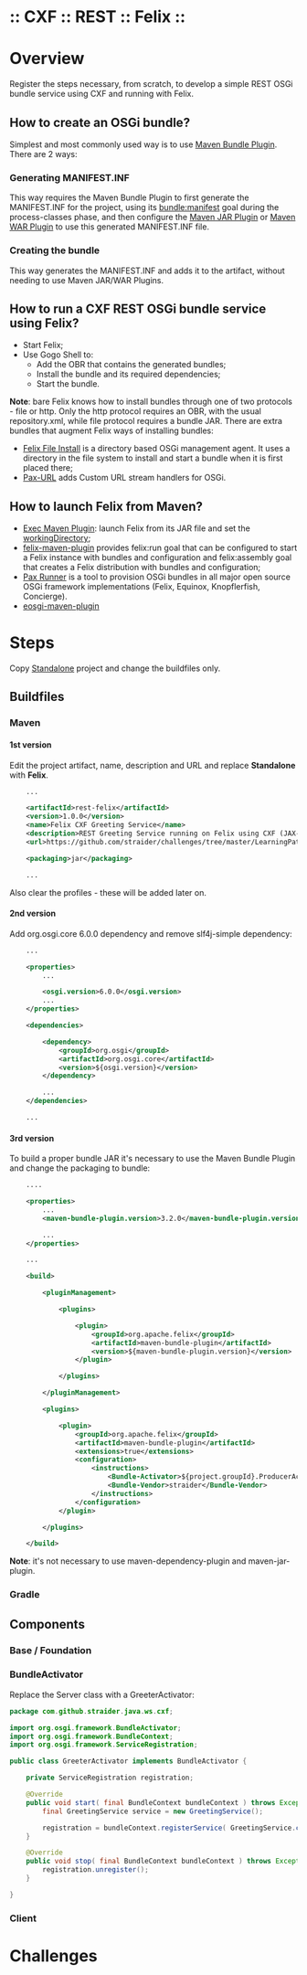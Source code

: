 ﻿:: CXF :: REST :: Felix ::
==========================

# Overview

Register the steps necessary, from scratch, to develop a simple REST OSGi bundle service using CXF and running with Felix.

## How to create an OSGi bundle?

Simplest and most commonly used way is to use [Maven Bundle Plugin](http://felix.apache.org/components/bundle-plugin/). There are 2 ways:

### Generating MANIFEST.INF

This way requires the Maven Bundle Plugin to first generate the MANIFEST.INF for the project, using its [bundle:manifest](http://felix.apache.org/components/bundle-plugin/manifest-mojo.html) goal during the process-classes phase, and then configure the [Maven JAR Plugin](https://maven.apache.org/plugins/maven-jar-plugin/) or [Maven WAR Plugin](http://maven.apache.org/plugins/maven-war-plugin/) to use this generated MANIFEST.INF file.

### Creating the bundle

This way generates the MANIFEST.INF and adds it to the artifact, without needing to use Maven JAR/WAR Plugins.

## How to run a CXF REST OSGi bundle service using Felix?

- Start Felix;
- Use Gogo Shell to:
    - Add the OBR that contains the generated bundles;
    - Install the bundle and its required dependencies;
    - Start the bundle.

**Note**: bare Felix knows how to install bundles through one of two protocols - file or http. Only the http protocol requires an OBR, with the usual repository.xml, while file protocol requires a bundle JAR. There are extra bundles that augment Felix ways of installing bundles:
- [Felix File Install](http://felix.apache.org/documentation/subprojects/apache-felix-file-install.html) is a directory based OSGi management agent. It uses a directory in the file system to install and start a bundle when it is first placed there;
- [Pax-URL](https://github.com/ops4j/org.ops4j.pax.url) adds Custom URL stream handlers for OSGi.

## How to launch Felix from Maven?

- [Exec Maven Plugin](http://www.mojohaus.org/exec-maven-plugin/): launch Felix from its JAR file and set the [workingDirectory](http://www.mojohaus.org/exec-maven-plugin/exec-mojo.html#workingDirectory);
- [felix-maven-plugin](https://github.com/sn3d/felix-maven-plugin) provides felix:run goal that can be configured to start a Felix instance with bundles and configuration and felix:assembly goal that creates a Felix distribution with bundles and configuration;
- [Pax Runner](https://ops4j1.jira.com/wiki/display/paxrunner/Pax+Runner) is a tool to provision OSGi bundles in all major open source OSGi framework implementations (Felix, Equinox, Knopflerfish, Concierge).
- [eosgi-maven-plugin](http://www.everit.org/eosgi-maven-plugin/)

# Steps

Copy [Standalone](../Standalone/README.md) project and change the buildfiles only.

## Buildfiles

### Maven

#### 1st version

Edit the project artifact, name, description and URL and replace **Standalone** with **Felix**.

```xml
    ...

    <artifactId>rest-felix</artifactId>
    <version>1.0.0</version>
    <name>Felix CXF Greeting Service</name>
    <description>REST Greeting Service running on Felix using CXF (JAX-RS implementation).</description>
    <url>https://github.com/straider/challenges/tree/master/LearningPath/2017/CXF/REST/Felix</url>

    <packaging>jar</packaging>

    ...
```

Also clear the profiles - these will be added later on.

#### 2nd version

Add org.osgi.core 6.0.0 dependency and remove slf4j-simple dependency:

```xml
    ...

    <properties>
        ...

        <osgi.version>6.0.0</osgi.version>
        ...
    </properties>

    <dependencies>

        <dependency>
            <groupId>org.osgi</groupId>
            <artifactId>org.osgi.core</artifactId>
            <version>${osgi.version}</version>
        </dependency>

        ...
    </dependencies>

    ...
```

#### 3rd version

To build a proper bundle JAR it's necessary to use the Maven Bundle Plugin and change the packaging to bundle:

```xml
    ....

    <properties>
        ...
        <maven-bundle-plugin.version>3.2.0</maven-bundle-plugin.version>

        ...
    </properties>

    ...

    <build>

        <pluginManagement>

            <plugins>

                <plugin>
                    <groupId>org.apache.felix</groupId>
                    <artifactId>maven-bundle-plugin</artifactId>
                    <version>${maven-bundle-plugin.version}</version>
                </plugin>

            </plugins>

        </pluginManagement>

        <plugins>

            <plugin>
                <groupId>org.apache.felix</groupId>
                <artifactId>maven-bundle-plugin</artifactId>
                <extensions>true</extensions>
                <configuration>
                    <instructions>
                        <Bundle-Activator>${project.groupId}.ProducerActivator</Bundle-Activator>
                        <Bundle-Vendor>straider</Bundle-Vendor>
                    </instructions>
                </configuration>
            </plugin>

        </plugins>

    </build>

```

**Note**: it's not necessary to use maven-dependency-plugin and maven-jar-plugin.

### Gradle

## Components

### Base / Foundation

### BundleActivator

Replace the Server class with a GreeterActivator:

```java
package com.github.straider.java.ws.cxf;

import org.osgi.framework.BundleActivator;
import org.osgi.framework.BundleContext;
import org.osgi.framework.ServiceRegistration;

public class GreeterActivator implements BundleActivator {

    private ServiceRegistration registration;

    @Override
    public void start( final BundleContext bundleContext ) throws Exception {
        final GreetingService service = new GreetingService();

        registration = bundleContext.registerService( GreetingService.class.getName(), service, null );
    }

    @Override
    public void stop( final BundleContext bundleContext ) throws Exception {
        registration.unregister();
    }

}
```

### Client

# Challenges
